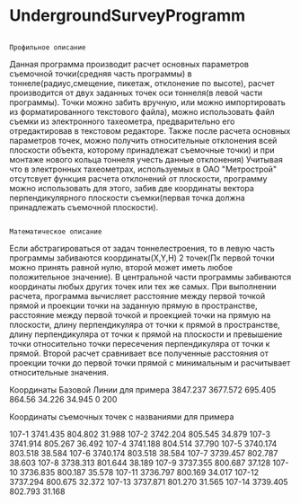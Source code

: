 # UndergroundSurveyProgramm
                                    
                                                                         Профильное описание
   Данная программа производит расчет основных параметров съемочной точки(средняя часть программы) в тоннеле(радиус,смещение, пикетаж, отклонение по высоте),
 расчет производится от двух заданных точек оси тоннеля(в левой части программы). 
 Точки можно забить вручную, или можно импортировать из форматированного текстового файла), можно использовать файл съемки из электронного тахеометра, предварительно его отредактировав в текстовом редакторе.
 Также после расчета основных параметров точек, можно получить относительные отклонения всей плоскости объекта, которому принадлежат съемочные точки) и при монтаже нового кольца тоннеля учесть данные отклонения)
 Учитывая что в электронных тахеометрах, используемых в ОАО "Метрострой" отсутсвует функция расчета отклонений от плоскости, программу можно использовать для этого, забив две координаты вектора перпендикулярного
 плоскости съемки(первая точка должна принадлежать съемочной плоскости).
 
                                                                        Математическое описание
   Если абстрагироваться от задач тоннелестроения, то в левую часть программы забиваются координаты(X,Y,H) 2 точек(Пк первой точки можно принять равной нулю, 
 второй может иметь любое положительное значение). В центральной части программы забиваются координаты любых других точек или тех же самых. При выполнении расчета, программа вычисляет расстояние между первой точкой прямой и
 проекции точки на заданную прямую в пространстве, расстояние между первой точкой и проекцией точки на прямую на плоскости, длину перпендикуляра от точки к прямой в пространстве, длину перпендикуляра от точки к прямой на плоскости
 и превышение точки относительно точки пересечения перпендикуляра от точки к прямой. Второй расчет сравнивает все полученные расстояния от проекции точки до первой точки прямой с минимальным и расчитывает относительные значения.
 
 
Координаты Базовой Линии для примера
 3847.237	3677.572
 695.405	864.56
 34.226	34.945
 0	200
 
 Координаты съемочных точек с названиями для примера
 
 107-1	3741.435	804.802	31.988
 107-2	3742.204	805.545	34.879
 107-3	3741.914	805.267	36.492
 107-4	3741.188	804.514	37.790
 107-5	3740.174	803.518	38.584
 107-6	3740.174	803.518	38.584
 107-7	3739.457	802.787	38.603
 107-8	3738.313	801.644	38.189
 107-9	3737.355	800.687	37.128
 107-10	3736.835	800.187	35.578
 107-11	3736.797	800.169	34.017
 107-12	3737.294	800.675	32.372
 107-13	3737.871	801.270	31.565
 107-14	3739.405	802.793	31.168
